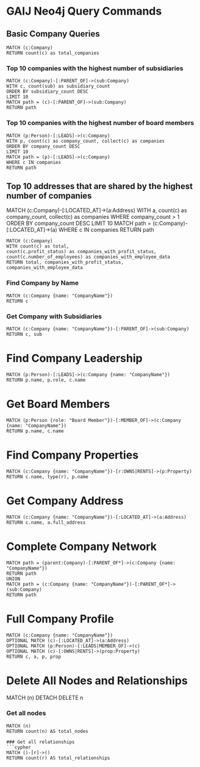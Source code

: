 # GAIJ Neo4j Query Commands

## Basic Company Queries


```cypher
MATCH (c:Company)
RETURN count(c) as total_companies
```

### Top 10 companies with the highest number of subsidiaries
```cypher
MATCH (c:Company)-[:PARENT_OF]->(sub:Company)
WITH c, count(sub) as subsidiary_count
ORDER BY subsidiary_count DESC
LIMIT 10
MATCH path = (c)-[:PARENT_OF]->(sub:Company)
RETURN path
```

### Top 10 companies with the highest number of board members

```cypher
MATCH (p:Person)-[:LEADS]->(c:Company)
WITH p, count(c) as company_count, collect(c) as companies
ORDER BY company_count DESC
LIMIT 10
MATCH path = (p)-[:LEADS]->(c:Company)
WHERE c IN companies
RETURN path
```



## Top 10 addresses that are shared by the highest number of companies
MATCH (c:Company)-[:LOCATED_AT]->(a:Address)
WITH a, count(c) as company_count, collect(c) as companies
WHERE company_count > 1
ORDER BY company_count DESC
LIMIT 10
MATCH path = (c:Company)-[:LOCATED_AT]->(a)
WHERE c IN companies
RETURN path


```cypher
MATCH (c:Company)
WITH count(c) as total,
count(c.profit_status) as companies_with_profit_status,
count(c.number_of_employees) as companies_with_employee_data
RETURN total, companies_with_profit_status, companies_with_employee_data
```


### Find Company by Name
```cypher
MATCH (c:Company {name: "CompanyName"}) 
RETURN c
```

### Get Company with Subsidiaries
```cypher
MATCH (c:Company {name: "CompanyName"})-[:PARENT_OF]->(sub:Company)
RETURN c, sub
```

# Find Company Leadership
```cypher
MATCH (p:Person)-[:LEADS]->(c:Company {name: "CompanyName"})
RETURN p.name, p.role, c.name
```

# Get Board Members
```cypher
MATCH (p:Person {role: "Board Member"})-[:MEMBER_OF]->(c:Company {name: "CompanyName"})
RETURN p.name, c.name
```

# Find Company Properties
```cypher
MATCH (c:Company {name: "CompanyName"})-[r:OWNS|RENTS]->(p:Property)
RETURN c.name, type(r), p.name
```
# Get Company Address
```cypher
MATCH (c:Company {name: "CompanyName"})-[:LOCATED_AT]->(a:Address)
RETURN c.name, a.full_address
```

# Complete Company Network
```cypher
MATCH path = (parent:Company)-[:PARENT_OF*]->(c:Company {name: "CompanyName"})
RETURN path
UNION
MATCH path = (c:Company {name: "CompanyName"})-[:PARENT_OF*]->(sub:Company)
RETURN path
```

# Full Company Profile
```cypher
MATCH (c:Company {name: "CompanyName"})
OPTIONAL MATCH (c)-[:LOCATED_AT]->(a:Address)
OPTIONAL MATCH (p:Person)-[:LEADS|MEMBER_OF]->(c)
OPTIONAL MATCH (c)-[:OWNS|RENTS]->(prop:Property)
RETURN c, a, p, prop
```

# Delete All Nodes and Relationships
MATCH (n)
DETACH DELETE n

### Get all nodes
```cypher 
MATCH (n)
RETURN count(n) AS total_nodes

### Get all relationships 
```cypher 
MATCH ()-[r]->()
RETURN count(r) AS total_relationships